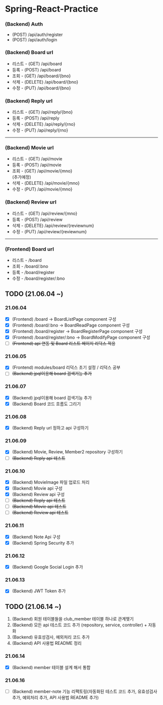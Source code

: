 # Spring-React-Practice

### (Backend) Auth
* (POST) /api/auth/register
* (POST) /api/auth/login

### (Backend) Board url
* 리스트 - (GET) /api/board
* 등록 - (POST) /api/board
* 조회 - (GET) /api/board/{bno}
* 삭제 - (DELETE) /api/board/{bno}
* 수정 - (PUT) /api/board/{bno}

### (Backend) Reply url
* 리스트 - (GET) /api/reply/{bno}
* 등록 - (POST) /api/reply
* 삭제 - (DELETE) /api/reply/{rno}
* 수정 - (PUT) /api/reply/{rno}

---

### (Backend) Movie url
* 리스트 - (GET) /api/movie
* 등록 - (POST) /api/movie
* 조회 - (GET) /api/movie/{mno}   
  (추가예정)
* 삭제 - (DELETE) /api/movie/{mno}
* 수정 - (PUT) /api/movie/{mno}

### (Backend) Review url
* 리스트 - (GET) /api/review/{mno}
* 등록 - (POST) /api/review
* 삭제 - (DELETE) /api/review/{reviewnum}
* 수정 - (PUT) /api/review/{reviewnum}

---

### (Frontend) Board url
* 리스트 - /board
* 조회 - /board/:bno
* 등록 - /board/register
* 수정 - /board/register/:bno

## TODO (21.06.04 ~)

### 21.06.04

- [x] (Frontend) /board -> BoardListPage component 구성
- [x] (Frontend) /board/:bno -> BoardReadPage component 구성
- [x] (Frontend) /board/register -> BoardRegisterPage component 구성
- [x] (Frontend) /board/register/:bno -> BoardModifyPage component 구성
- [ ] ~~(Frontend) api 연동 및 Board 리스트 페이지 리덕스 적용~~

### 21.06.05

- [x] (Frontend) modules/board 리덕스 초기 설정 / 리덕스 공부
- [ ] ~~(Backend) jpql이용해 board 검색기능 추가~~

### 21.06.07

- [x] (Backend) jpql이용해 board 검색기능 추가
- [x] (Backend) Board 코드 흐름도 그리기 

### 21.06.08

- [x] (Backend) Reply url 정하고 api 구성하기

### 21.06.09

- [x] (Backend) Movie, Review, Member2 repository 구성하기
- [ ] ~~(Backend) Reply api 테스트~~

### 21.06.10

- [x] (Backend) MovieImage 파일 업로드 처리
- [x] (Backend) Movie api 구성
- [x] (Backend) Review api 구성
- [ ] ~~(Backend) Reply api 테스트~~
- [ ] ~~(Backend) Movie api 테스트~~
- [ ] ~~(Backend) Review api 테스트~~

### 21.06.11

- [x] (Backend) Note Api 구성
- [x] (Backend) Spring Security 추가

### 21.06.12

- [x] (Backend) Google Social Login 추가

### 21.06.13

- [x] (Backend) JWT Token 추가

## TODO (21.06.14 ~)

1. (Backend) 회원 테이블들을 club_member 테이블 하나로 관계맺기
2. (Backend) 모든 api 테스트 코드 추가 (repository, service, controller) + 자동화
3. (Backend) 유효성검사, 예외처리 코드 추가
4. (Backend) API 사용법 README 정리

### 21.06.14

- [x] (Backend) member 테이블 설계 해서 통합

### 21.06.16

- [ ] (Backend) member-note 기능 리팩토링(자동화된 테스트 코드 추가, 유효성검사 추가, 예외처리 추가, API 사용법 README 추가)
